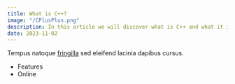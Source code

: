 ```yaml
---
title: What is C++?
image: "/CPlusPlus.png"
description: In this article we will discover what is C++ and what it is capable of.
date: 2023-11-02
---
```


Tempus natoque [fringilla](https://github.com/tellay) sed eleifend lacinia dapibus cursus.

* Features
* Online